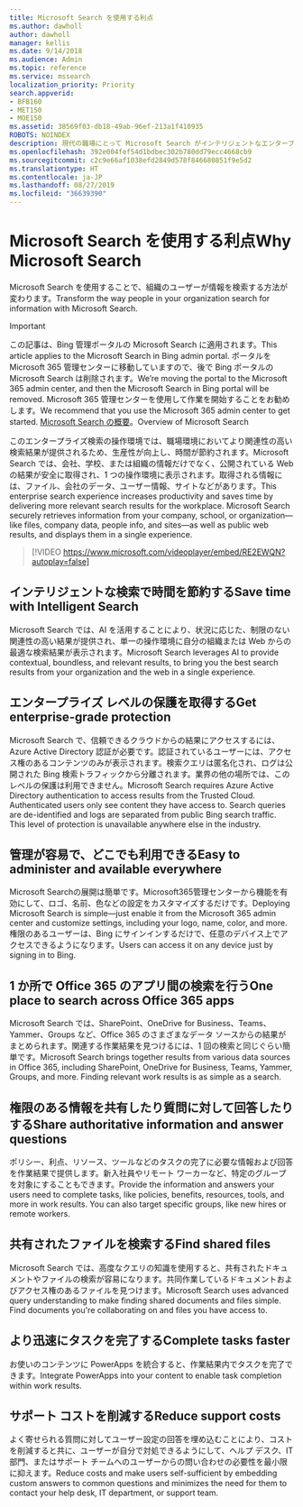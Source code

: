 ```yaml
---
title: Microsoft Search を使用する利点
ms.author: dawholl
author: dawholl
manager: kellis
ms.date: 9/14/2018
ms.audience: Admin
ms.topic: reference
ms.service: mssearch
localization_priority: Priority
search.appverid:
- BFB160
- MET150
- MOE150
ms.assetid: 38569f03-db18-49ab-96ef-213a1f410935
ROBOTS: NOINDEX
description: 現代の職場にとって Microsoft Search がインテリジェントなエンタープライズ検索となる理由について説明します。
ms.openlocfilehash: 392e004fef54d1bdbec302b780dd79ecc4668cb9
ms.sourcegitcommit: c2c9e66af1038efd2849d578f846680851f9e5d2
ms.translationtype: HT
ms.contentlocale: ja-JP
ms.lasthandoff: 08/27/2019
ms.locfileid: "36639390"
---
```

# <a name="why-microsoft-search"></a><span data-ttu-id="b2672-103">Microsoft Search を使用する利点</span><span class="sxs-lookup"><span data-stu-id="b2672-103">Why Microsoft Search</span></span>

<span data-ttu-id="b2672-104">Microsoft Search を使用することで、組織のユーザーが情報を検索する方法が変わります。</span><span class="sxs-lookup"><span data-stu-id="b2672-104">Transform the way people in your organization search for information with Microsoft Search.</span></span> 

> [!IMPORTANT]
> <span data-ttu-id="b2672-105">この記事は、Bing 管理ポータルの Microsoft Search に適用されます。</span><span class="sxs-lookup"><span data-stu-id="b2672-105">This article applies to the Microsoft Search in Bing admin portal.</span></span> <span data-ttu-id="b2672-106">ポータルを Microsoft 365 管理センターに移動していますので、後で Bing ポータルの Microsoft Search は削除されます。</span><span class="sxs-lookup"><span data-stu-id="b2672-106">We’re moving the portal to the Microsoft 365 admin center, and then the Microsoft Search in Bing portal will be removed.</span></span> <span data-ttu-id="b2672-107">Microsoft 365 管理センターを使用して作業を開始することをお勧めします。</span><span class="sxs-lookup"><span data-stu-id="b2672-107">We recommend that you use the Microsoft 365 admin center to get started.</span></span> <span data-ttu-id="b2672-108">[Microsoft Search の概要](overview-microsoft-search.md)。</span><span class="sxs-lookup"><span data-stu-id="b2672-108">Overview of Microsoft Search</span></span>
  
<span data-ttu-id="b2672-p102">このエンタープライズ検索の操作環境では、職場環境においてより関連性の高い検索結果が提供されるため、生産性が向上し、時間が節約されます。Microsoft Search では、会社、学校、または組織の情報だけでなく、公開されている Web の結果が安全に取得され、1 つの操作環境に表示されます。取得される情報には、ファイル、会社のデータ、ユーザー情報、サイトなどがあります。</span><span class="sxs-lookup"><span data-stu-id="b2672-p102">This enterprise search experience increases productivity and saves time by delivering more relevant search results for the workplace. Microsoft Search securely retrieves information from your company, school, or organization—like files, company data, people info, and sites—as well as public web results, and displays them in a single experience.</span></span>

> [!VIDEO https://www.microsoft.com/videoplayer/embed/RE2EWQN?autoplay=false]
  
## <a name="save-time-with-intelligent-search"></a><span data-ttu-id="b2672-111">インテリジェントな検索で時間を節約する</span><span class="sxs-lookup"><span data-stu-id="b2672-111">Save time with Intelligent Search</span></span>

<span data-ttu-id="b2672-112">Microsoft Search では、AI を活用することにより、状況に応じた、制限のない関連性の高い結果が提供され、単一の操作環境に自分の組織または Web からの最適な検索結果が表示されます。</span><span class="sxs-lookup"><span data-stu-id="b2672-112">Microsoft Search leverages AI to provide contextual, boundless, and relevant results, to bring you the best search results from your organization and the web in a single experience.</span></span>
  
## <a name="get-enterprise-grade-protection"></a><span data-ttu-id="b2672-113">エンタープライズ レベルの保護を取得する</span><span class="sxs-lookup"><span data-stu-id="b2672-113">Get enterprise-grade protection</span></span>

<span data-ttu-id="b2672-p103">Microsoft Search で、信頼できるクラウドからの結果にアクセスするには、Azure Active Directory 認証が必要です。認証されているユーザーには、アクセス権のあるコンテンツのみが表示されます。検索クエリは匿名化され、ログは公開された Bing 検索トラフィックから分離されます。業界の他の場所では、このレベルの保護は利用できません。</span><span class="sxs-lookup"><span data-stu-id="b2672-p103">Microsoft Search requires Azure Active Directory authentication to access results from the Trusted Cloud. Authenticated users only see content they have access to. Search queries are de-identified and logs are separated from public Bing search traffic. This level of protection is unavailable anywhere else in the industry.</span></span>
  
## <a name="easy-to-administer-and-available-everywhere"></a><span data-ttu-id="b2672-118">管理が容易で、どこでも利用できる</span><span class="sxs-lookup"><span data-stu-id="b2672-118">Easy to administer and available everywhere</span></span>

<span data-ttu-id="b2672-119">Microsoft Searchの展開は簡単です。Microsoft365管理センターから機能を有効にして、ロゴ、名前、色などの設定をカスタマイズするだけです。</span><span class="sxs-lookup"><span data-stu-id="b2672-119">Deploying Microsoft Search is simple—just enable it from the Microsoft 365 admin center and customize settings, including your logo, name, color, and more.</span></span> <span data-ttu-id="b2672-120">権限のあるユーザーは、Bing にサインインするだけで、任意のデバイス上でアクセスできるようになります。</span><span class="sxs-lookup"><span data-stu-id="b2672-120">Users can access it on any device just by signing in to Bing.</span></span>
  
## <a name="one-place-to-search-across-office-365-apps"></a><span data-ttu-id="b2672-121">1 か所で Office 365 のアプリ間の検索を行う</span><span class="sxs-lookup"><span data-stu-id="b2672-121">One place to search across Office 365 apps</span></span>

<span data-ttu-id="b2672-p105">Microsoft Search では、SharePoint、OneDrive for Business、Teams、Yammer、Groups など、Office 365 のさまざまなデータ ソースからの結果がまとめられます。関連する作業結果を見つけるには、1 回の検索と同じぐらい簡単です。</span><span class="sxs-lookup"><span data-stu-id="b2672-p105">Microsoft Search brings together results from various data sources in Office 365, including SharePoint, OneDrive for Business, Teams, Yammer, Groups, and more. Finding relevant work results is as simple as a search.</span></span>
  
## <a name="share-authoritative-information-and-answer-questions"></a><span data-ttu-id="b2672-124">権限のある情報を共有したり質問に対して回答したりする</span><span class="sxs-lookup"><span data-stu-id="b2672-124">Share authoritative information and answer questions</span></span>

<span data-ttu-id="b2672-p106">ポリシー、利点、リソース、ツールなどのタスクの完了に必要な情報および回答を作業結果で提供します。新入社員やリモート ワーカーなど、特定のグループを対象にすることもできます。</span><span class="sxs-lookup"><span data-stu-id="b2672-p106">Provide the information and answers your users need to complete tasks, like policies, benefits, resources, tools, and more in work results. You can also target specific groups, like new hires or remote workers.</span></span>
  
## <a name="find-shared-files"></a><span data-ttu-id="b2672-127">共有されたファイルを検索する</span><span class="sxs-lookup"><span data-stu-id="b2672-127">Find shared files</span></span>

<span data-ttu-id="b2672-p107">Microsoft Search では、高度なクエリの知識を使用すると、共有されたドキュメントやファイルの検索が容易になります。共同作業しているドキュメントおよびアクセス権のあるファイルを見つけます。</span><span class="sxs-lookup"><span data-stu-id="b2672-p107">Microsoft Search uses advanced query understanding to make finding shared documents and files simple. Find documents you're collaborating on and files you have access to.</span></span> 
  
## <a name="complete-tasks-faster"></a><span data-ttu-id="b2672-130">より迅速にタスクを完了する</span><span class="sxs-lookup"><span data-stu-id="b2672-130">Complete tasks faster</span></span>

<span data-ttu-id="b2672-131">お使いのコンテンツに PowerApps を統合すると、作業結果内でタスクを完了できます。</span><span class="sxs-lookup"><span data-stu-id="b2672-131">Integrate PowerApps into your content to enable task completion within work results.</span></span>
  
## <a name="reduce-support-costs"></a><span data-ttu-id="b2672-132">サポート コストを削減する</span><span class="sxs-lookup"><span data-stu-id="b2672-132">Reduce support costs</span></span>

<span data-ttu-id="b2672-133">よく寄せられる質問に対してユーザー設定の回答を埋め込むことにより、コストを削減すると共に、ユーザーが自分で対処できるようにして、ヘルプ デスク、IT 部門、またはサポート チームへのユーザーからの問い合わせの必要性を最小限に抑えます。</span><span class="sxs-lookup"><span data-stu-id="b2672-133">Reduce costs and make users self-sufficient by embedding custom answers to common questions and minimizes the need for them to contact your help desk, IT department, or support team.</span></span>
  

